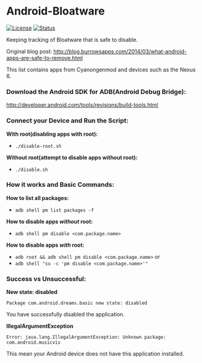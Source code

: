 Android-Bloatware
=====

[![License](https://img.shields.io/badge/License-Apache%202.0-blue.svg)](http://www.apache.org/licenses/LICENSE-2.0)
[![Status](https://travis-ci.org/jaredsburrows/android-bloatware.svg?branch=master)](https://travis-ci.org/jaredsburrows/android-bloatware)

Keeping tracking of Bloatware that is safe to disable.

Original blog post: http://blog.burrowsapps.com/2014/03/what-android-apps-are-safe-to-remove.html

This list contains apps from Cyanongenmod and devices such as the Nexus 6. 

### Download the Android SDK for ADB(Android Debug Bridge):

http://developer.android.com/tools/revisions/build-tools.html

### Connect your Device and Run the Script:

**With root(disabling apps with root):**
 - `./disable-root.sh`

**Without root(attempt to disable apps without root):**
 - `./disable.sh`

### How it works and Basic Commands:

**How to list all packages:**

 - `adb shell pm list packages -f`

**How to disable apps *without* root:**

 - `adb shell pm disable <com.package.name>`

**How to disable apps *with* root:**

 - `adb root && adb shell pm disable <com.package.name>`
 or
 - `adb shell "su -c 'pm disable <com.package.name>'"`

### Success vs Unsuccessful:

**New state: disabled**

`Package com.android.dreams.basic new state: disabled`

You have successfully disabled the application.

**IllegalArgumentException**

`Error: java.lang.IllegalArgumentException: Unknown package: com.android.musicvis`

This mean your Android device does not have this application installed. 

